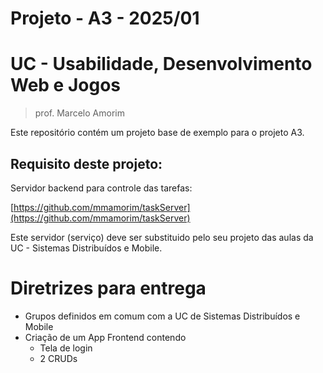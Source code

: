 # Projeto - A3 - 2025/01

# UC - Usabilidade, Desenvolvimento Web e Jogos
> prof. Marcelo Amorim

Este repositório contém um projeto base de exemplo para o projeto A3.

## Requisito deste projeto:

Servidor backend para controle das tarefas:

[https://github.com/mmamorim/taskServer](https://github.com/mmamorim/taskServer)

Este servidor (serviço) deve ser substituido pelo seu projeto das aulas da UC - Sistemas Distribuídos e Mobile.

# Diretrizes para entrega

* Grupos definidos em comum com a UC de Sistemas Distribuídos e Mobile
* Criação de um App Frontend contendo
  * Tela de login
  * 2 CRUDs